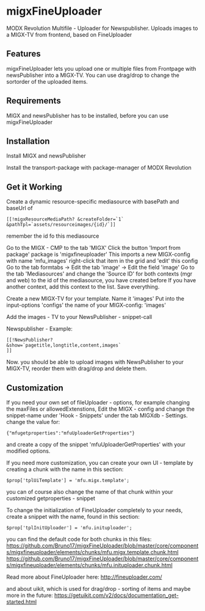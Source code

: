 # migxFineUploader
MODX Revolution Multifile - Uploader for Newspublisher. Uploads images to a MIGX-TV from frontend, based on FineUploader

Features
--------------------------------------------------------------------------------
migxFineUploader lets you upload one or multiple files from Frontpage with newsPublisher into a MIGX-TV.
You can use drag/drop to change the sortorder of the uploaded items. 

Requirements
--------------------------------------------------------------------------------
MIGX and newsPublisher has to be installed, before you can use migxFineUploader

Installation
--------------------------------------------------------------------------------
Install MIGX and newsPublisher

Install the transport-package with package-manager of MODX Revolution


Get it Working
--------------------------------------------------------------------------------
Create a dynamic resource-specific mediasource with basePath and baseUrl of
```
[[!migxResourceMediaPath? &createFolder=`1` &pathTpl=`assets/resourceimages/{id}/`]]
```
remember the id fo this mediasource

Go to the MIGX - CMP to the tab 'MIGX'
Click the button 'Import from package'
package is 'migxfineuploader'
This imports a new MIGX-config with name 'mfu_images'
right-click that item in the grid and 'edit' this config
Go to the tab formtabs -> Edit the tab 'image' -> Edit the field 'image'
Go to the tab 'Mediasources' and change the 'Source ID' for both contexts (mgr and web) to the id of the mediasource, you have created before
If you have another context, add this context to the list.
Save everything.

Create a new MIGX-TV for your template.
Name it 'images'
Put into the input-options 'configs' the name of your MIGX-config: 'images'

Add the images - TV to your NewsPublisher - snippet-call

Newspublisher - Example:
```
[[!NewsPublisher?
&show=`pagetitle,longtitle,content,images`
]]
```

Now. you should be able to upload images with NewsPublisher to your MIGX-TV, reorder them with drag/drop and delete them.

Customization
--------------------------------------------------------------------------------
If you need your own set of fileUploader - options, for example changing the maxFiles or allowedExtenstions,
Edit the MIGX - config and change the snippet-name under 'Hook - Snippets' under the tab MIGXdb - Settings.
change the value for:
```
{"mfugetproperties":"mfuUploaderGetProperties"}
```
and create a copy of the snippet 'mfuUploaderGetProperties' with your modified options.

If you need more customization, you can create your own UI - template by creating a chunk with the name in this section:
```
$prop['tplUiTemplate'] = 'mfu.migx.template';
```
you can of course also change the name of that chunk within your customized getproperties - snippet

To change the initialization of FineUploader completely to your needs, create a snippet with the name, found in this section:
```
$prop['tplInitUploader'] = 'mfu.inituploader';
```
you can find the default code for both chunks in this files:
https://github.com/Bruno17/migxFineUploader/blob/master/core/components/migxfineuploader/elements/chunks/mfu.migx.template.chunk.html
https://github.com/Bruno17/migxFineUploader/blob/master/core/components/migxfineuploader/elements/chunks/mfu.inituploader.chunk.html

Read more about FineUploader here:
http://fineuploader.com/

and about uikit, which is used for drag/drop - sorting of items and maybe more in the future:
https://getuikit.com/v2/docs/documentation_get-started.html












